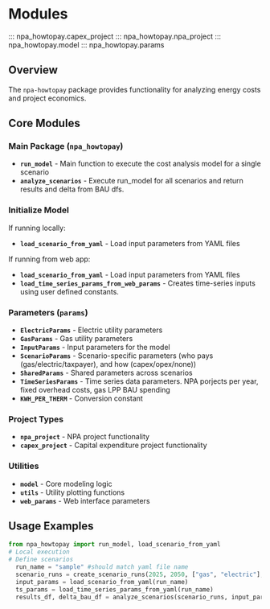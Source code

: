 # Modules
::: npa_howtopay.capex_project
::: npa_howtopay.npa_project
::: npa_howtopay.model
::: npa_howtopay.params

## Overview
The `npa-howtopay` package provides functionality for analyzing energy costs and project economics.

## Core Modules

### Main Package (`npa_howtopay`)
- **`run_model`** - Main function to execute the cost analysis model for a single scenario
- **`analyze_scenarios`** - Execute run_model for all scenarios and return results and delta from BAU dfs.

### Initialize Model
If running locally:
- **`load_scenario_from_yaml`** - Load input parameters from YAML files

If running from web app:
- **`load_scenario_from_yaml`** - Load input parameters from YAML files
- **`load_time_series_params_from_web_params`** - Creates time-series inputs using user defined constants.

### Parameters (`params`)
- **`ElectricParams`** - Electric utility parameters
- **`GasParams`** - Gas utility parameters
- **`InputParams`** - Input parameters for the model
- **`ScenarioParams`** - Scenario-specific parameters (who pays (gas/electric/taxpayer), and how (capex/opex/none))
- **`SharedParams`** - Shared parameters across scenarios
- **`TimeSeriesParams`** - Time series data parameters. NPA porjects per year, fixed overhead costs, gas LPP BAU spending
- **`KWH_PER_THERM`** - Conversion constant

### Project Types
- **`npa_project`** - NPA project functionality
- **`capex_project`** - Capital expenditure project functionality

### Utilities
- **`model`** - Core modeling logic
- **`utils`** - Utility plotting functions
- **`web_params`** - Web interface parameters



## Usage Examples
```python
from npa_howtopay import run_model, load_scenario_from_yaml
# Local execution
# Define scenarios
  run_name = "sample" #should match yaml file name
  scenario_runs = create_scenario_runs(2025, 2050, ["gas", "electric"], ["capex", "opex"])
  input_params = load_scenario_from_yaml(run_name)
  ts_params = load_time_series_params_from_yaml(run_name)
  results_df, delta_bau_df = analyze_scenarios(scenario_runs, input_params, ts_params)
```
